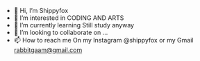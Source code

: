 - 👋 Hi, I’m Shippyfox
- 👀 I’m interested in CODING AND ARTS
- 🌱 I’m currently learning Still study anyway
- 💞️ I’m looking to collaborate on ...
- 📫 How to reach me On my Instagram @shippyfox or my Gmail rabbitgaam@gmail.com

<!---
Shippythefox/Shippythefox is a ✨ special ✨ repository because its `README.md` (this file) appears on your GitHub profile.
You can click the Preview link to take a look at your changes.
--->
